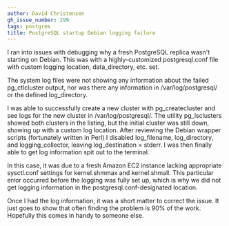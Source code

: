 ```yaml
---
author: David Christensen
gh_issue_number: 299
tags: postgres
title: PostgreSQL startup Debian logging failure
---
```




I ran into issues with debugging why a fresh PostgreSQL replica wasn't starting on Debian.  This was with a highly-customized postgresql.conf file with custom logging location, data_directory, etc. set.

The system log files were not showing any information about the failed pg_ctlcluster output, nor was there any information in /var/log/postgresql/ or the defined log_directory.

I was able to successfully create a new cluster with pg_createcluster and see logs for the new cluster in /var/log/postgresql/.  The utility pg_lsclusters showed both clusters in the listing, but the initial cluster was still down, showing up with a custom log location.  After reviewing the Debian wrapper scripts (fortunately written in Perl) I disabled log_filename, log_directory, and logging_collector, leaving log_destination = stderr.  I was then finally able to get log information spit out to the terminal.

In this case, it was due to a fresh Amazon EC2 instance lacking appropriate sysctl.conf settings for kernel.shmmax and kernel.shmall.  This particular error occurred before the logging was fully set up, which is why we did not get logging information in the postgresql.conf-designated location.

Once I had the log information, it was a short matter to correct the issue.  It just goes to show that often finding the problem is 90% of the work.  Hopefully this comes in handy to someone else.


